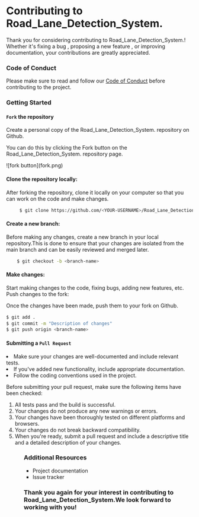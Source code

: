 # Contributing to Road_Lane_Detection_System.
Thank you for considering contributing to Road_Lane_Detection_System.!
Whether it's fixing a bug , proposing a new feature , or improving documentation, your contributions are greatly
appreciated.

### Code of Conduct
Please make sure to read and follow our <a href="code_of_conduct.md">Code of Conduct</a> before contributing to the project.

### Getting Started

#### `Fork` the repository

<p>Create a personal copy of the Road_Lane_Detection_System. repository on Github.</p>
<p>You can do this by clicking the Fork button on the Road_Lane_Detection_System. repository page.</p>
![fork button](fork.png)

#### Clone the repository locally:

After forking the repository, clone it locally on your computer so that you can work on the code and make changes.
```bash
     $ git clone https://github.com/<YOUR-USERNAME>/Road_Lane_Detection_System..git
```
#### Create a new branch:
<p>Before making any changes, create a new branch in your local repository.This is done to ensure that your changes are isolated from the main branch and can be easily reviewed and merged later.</p>

```bash
    $ git checkout -b <branch-name>
```
#### Make changes:
<p> Start making changes to the code, fixing bugs, adding new features, etc.
Push changes to the fork:</p>

<p>Once the changes have been made, push them to your fork on Github.</p>

```bash 
$ git add .
$ git commit -m "Description of changes"
$ git push origin <branch-name>
```
#### Submitting a `Pull Request`

<li>Make sure your changes are well-documented and include relevant tests.</li>
<li>If you've added new functionality, include appropriate documentation.</li>
<li>Follow the coding conventions used in the project.</li>

<p>Before submitting your pull request, make sure the following items have been checked:</p>
<ol>
 <li>All tests pass and the build is successful.</li>
 <li>Your changes do not produce any new warnings or errors.</li>
 <li>Your changes have been thoroughly tested on different platforms and browsers.</li>
 <li>Your changes do not break backward compatibility.</li>
 <li>When you're ready, submit a pull request and include a descriptive title and a detailed description of your changes.</li>
<ol>

### Additional Resources
- Project documentation
- Issue tracker

### Thank you again for your interest in contributing to Road_Lane_Detection_System.We look forward to working with you!